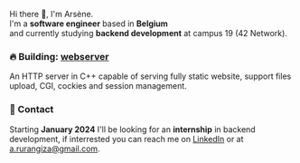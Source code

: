 Hi there 👋, I'm Arsène.<br>I'm a **software engineer** based in **Belgium**<br>and currently studying **backend development** at campus 19 (42 Network).

### 🔥 Building: [webserver](https://github.com/arurangi/webserver)
An HTTP server in C++ capable of serving fully static website, support files upload, CGI, cockies and session management. 

### 📮 Contact
Starting **January 2024** I'll be looking for an **internship** in backend development, if interrested you can reach me on [LinkedIn](https://www.linkedin.com/in/arsenerurangiza/) or at a.rurangiza@gmail.com.
